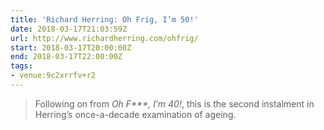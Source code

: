 ```yaml
---
title: 'Richard Herring: Oh Frig, I’m 50!'
date: 2018-03-17T21:03:59Z
url: http://www.richardherring.com/ohfrig/
start: 2018-03-17T20:00:00Z
end: 2018-03-17T22:00:00Z
tags:
- venue:9c2xrrfv+r2
---
```

> Following on from <cite>Oh F***, I’m 40!</cite>, this is the second instalment in Herring’s once-a-decade examination of ageing.
